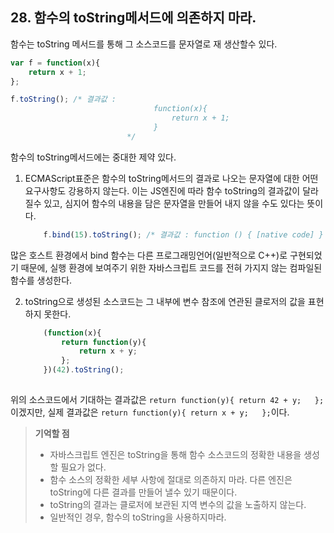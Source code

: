 ## 28. 함수의 toString메서드에 의존하지 마라.
함수는 toString 메서드를 통해 그 소스코드를 문자열로 재 생산할수 있다.

```js
var f = function(x){
    return x + 1;
};

f.toString(); /* 결과값 : 
								function(x){
								    return x + 1;
								}
						  */  
```

함수의 toString메서드에는 중대한 제약 있다.

1. ECMAScript표준은 함수의 toString메서드의 결과로 나오는 문자열에 대한 어떤 요구사항도 강용하지 않는다. 
이는 JS엔진에 따라 함수 toString의 결과값이 달라질수 있고, 
심지어 함수의 내용을 담은 문자열을 만들어 내지 않을 수도 있다는 뜻이다.
	```js
		f.bind(15).toString(); /* 결과값 : function () { [native code] } */  
	```
많은 호스트 환경에서 bind 함수는 다른 프로그래밍언어(일반적으로 C++)로 구현되었기 때문에, 실행 환경에
보여주기 위한 자바스크립트 코드를 전혀 가지지 않는 컴파일된 함수를 생성한다.

2. toString으로 생성된 소스코드는 그 내부에 변수 참조에 연관된 클로저의 값을 표현하지 못한다.
	```js
		(function(x){
			return function(y){
				return x + y;
			};
		})(42).toString();
		
	```
위의 소스코드에서 기대하는 결과값은 ```return function(y){ return 42 + y; 	};```이겠지만,
실제 결과값은  ```return function(y){ return x + y; 	};```이다.

> __기억할 점__
> * 자바스크립트 엔진은 toString을 통해 함수 소스코드의 정확한 내용을 생성할 필요가 없다.
> * 함수 소스의 정확한 세부 사항에 절대로 의존하지 마라. 다른 엔진은 toString에 다른 결과를 만들어 낼수 있기 때문이다.
> * toString의 결과는 클로저에 보관된 지역 변수의 값을 노출하지 않는다.
> * 일반적인 경우, 함수의 toString을 사용하지마라.